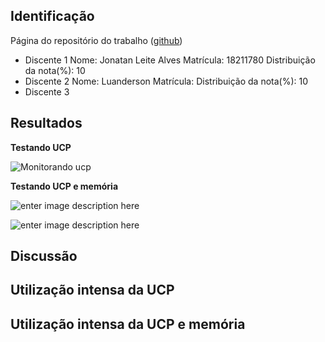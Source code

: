 ﻿## Identificação
Página do repositório do trabalho ([github](https://github.com/JhonathanMilk/Trabalho-Introdu-o-a-computa-o-AB2.git))

 - Discente 1
	 Nome: Jonatan Leite Alves
	 Matrícula: 18211780
	 Distribuição da nota(%): 10 
 - Discente 2
     Nome: Luanderson
	 Matrícula: 
	 Distribuição da nota(%): 10 
 - Discente 3

## Resultados
**Testando UCP**

![Monitorando ucp](https://uploaddeimagens.com.br/images/001/911/853/full/UCP.png?)

**Testando UCP e memória**

![enter image description here](https://uploaddeimagens.com.br/images/001/912/817/full/UCP-MEM1.png?)

![enter image description here](https://uploaddeimagens.com.br/images/001/912/827/full/chart_%287%29.png?)
## Discussão 

## Utilização intensa da UCP

## Utilização intensa da UCP e memória

